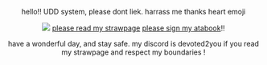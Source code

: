 <p align="center">
hello!! UDD system, please dont liek. harrass me thanks heart emoji
</p>
<p align="center">
  <img src="https://i.postimg.cc/nhDJnfp8/image-removebg-preview-13.png/>
</p>

<p align="center">
  <a href="https://seildirectory.straw.page">please read my strawpage</a>
  <a href="https://ozerum.atabook.org/">please sign my atabook</a>!!
</p>
<p align="center">
have a wonderful day, and stay safe. my discord is devoted2you if you read my strawpage and respect my boundaries !
</p>
